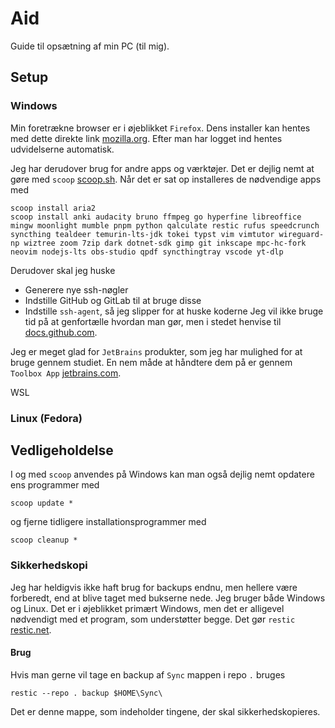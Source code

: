 # Aid
Guide til opsætning af min PC (til mig).

## Setup

### Windows
Min foretrækne browser er i øjeblikket `Firefox`. Dens installer kan hentes
med dette direkte link 
[mozilla.org](https://download.mozilla.org/?product=firefox-latest-ssl&os=win64&lang=da). 
Efter man har logget ind hentes udvidelserne automatisk.

Jeg har derudover brug for andre apps og værktøjer. Det er dejlig nemt at gøre 
med `scoop` [scoop.sh](https://scoop.sh/). Når det er sat op installeres
de nødvendige apps med

```
scoop install aria2
scoop install anki audacity bruno ffmpeg go hyperfine libreoffice mingw moonlight mumble pnpm python qalculate restic rufus speedcrunch syncthing tealdeer temurin-lts-jdk tokei typst vim vimtutor wireguard-np wiztree zoom 7zip dark dotnet-sdk gimp git inkscape mpc-hc-fork neovim nodejs-lts obs-studio qpdf syncthingtray vscode yt-dlp 
```

Derudover skal jeg huske
- Generere nye ssh-nøgler
- Indstille GitHub og GitLab til at bruge disse
- Indstille `ssh-agent`, så jeg slipper for at huske koderne
Jeg vil ikke bruge tid på at genfortælle hvordan man gør, men i stedet henvise til 
[docs.github.com](https://docs.github.com/en/authentication/connecting-to-github-with-ssh/generating-a-new-ssh-key-and-adding-it-to-the-ssh-agent).

Jeg er meget glad for `JetBrains` produkter, som jeg har mulighed for at bruge
gennem studiet. En nem måde at håndtere dem på er gennem `Toolbox App` 
[jetbrains.com](https://www.jetbrains.com/toolbox-app/).

WSL



### Linux (Fedora)


## Vedligeholdelse

I og med `scoop` anvendes på Windows kan man også dejlig nemt opdatere ens
programmer med
```
scoop update *
```
og fjerne tidligere installationsprogrammer med
```
scoop cleanup *
```

### Sikkerhedskopi
Jeg har heldigvis ikke haft brug for backups endnu, men hellere være forberedt,
end at blive taget med bukserne nede. Jeg bruger både Windows og Linux. 
Det er i øjeblikket primært Windows, men det er alligevel nødvendigt med et
program, som understøtter begge. Det gør `restic` 
[restic.net](https://restic.net/).

#### Brug
Hvis man gerne vil tage en backup af `Sync` mappen i repo `.` bruges
```
restic --repo . backup $HOME\Sync\
```
Det er denne mappe, som indeholder tingene, der skal sikkerhedskopieres.
